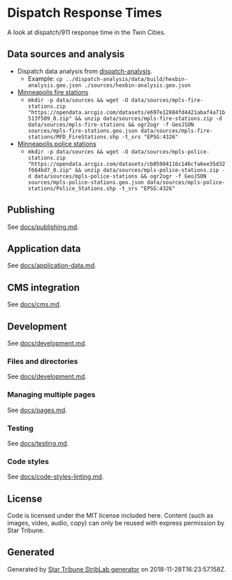 # Dispatch Response Times

A look at dispatch/911 response time in the Twin Cities.

## Data sources and analysis

- Dispatch data analysis from [dispatch-analysis](https://github.com/striblab/dispatch-analysis).
  - Example: `cp ../dispatch-analysis/data/build/hexbin-analysis.geo.json ./sources/hexbin-analysis.geo.json`
- [Minneapolis fire stations](http://opendata.minneapolismn.gov/datasets/fire-stations)
  - `mkdir -p data/sources && wget -O data/sources/mpls-fire-stations.zip "https://opendata.arcgis.com/datasets/e697e12884fd4421abaf4a71b513f509_0.zip" && unzip data/sources/mpls-fire-stations.zip -d data/sources/mpls-fire-stations && ogr2ogr -f GeoJSON sources/mpls-fire-stations.geo.json data/sources/mpls-fire-stations/MFD_FireStations.shp -t_srs "EPSG:4326"`
- [Minneapolis police stations](http://opendata.minneapolismn.gov/datasets/police-stations)
  - `mkdir -p data/sources && wget -O data/sources/mpls-police-stations.zip "https://opendata.arcgis.com/datasets/cb05984116c146cfa6ee35d32f664bd7_0.zip" && unzip data/sources/mpls-police-stations.zip -d data/sources/mpls-police-stations && ogr2ogr -f GeoJSON sources/mpls-police-stations.geo.json data/sources/mpls-police-stations/Police_Stations.shp -t_srs "EPSG:4326"`

## Publishing

See [docs/publishing.md](./docs/publishing.md).

## Application data

See [docs/application-data.md](./docs/application-data.md).

## CMS integration

See [docs/cms.md](./docs/cms.md).

## Development

See [docs/development.md](./docs/development.md).

### Files and directories

See [docs/development.md](./docs/files-directories.md).

### Managing multiple pages

See [docs/pages.md](./docs/pages.md).

### Testing

See [docs/testing.md](./docs/testing.md).

### Code styles

See [docs/code-styles-linting.md](./docs/code-styles-linting.md).

## License

Code is licensed under the MIT license included here. Content (such as images, video, audio, copy) can only be reused with express permission by Star Tribune.

## Generated

Generated by [Star Tribune StribLab generator](https://github.com/striblab/generator-striblab) on 2018-11-28T16:23:57.158Z.
